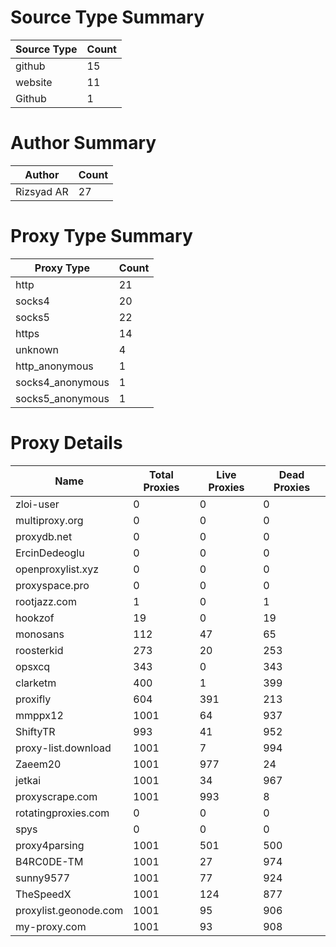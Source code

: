 # Source Type Summary

| Source Type | Count |
|-------------|-------|
| github | 15 |
| website | 11 |
| Github | 1 |


# Author Summary

| Author | Count |
|--------|-------|
| Rizsyad AR | 27 |


# Proxy Type Summary

| Proxy Type | Count |
|------------|-------|
| http | 21 |
| socks4 | 20 |
| socks5 | 22 |
| https | 14 |
| unknown | 4 |
| http_anonymous | 1 |
| socks4_anonymous | 1 |
| socks5_anonymous | 1 |


# Proxy Details

| Name | Total Proxies | Live Proxies | Dead Proxies |
|------|---------------|--------------|---------------|
| zloi-user | 0 | 0 | 0 |
| multiproxy.org | 0 | 0 | 0 |
| proxydb.net | 0 | 0 | 0 |
| ErcinDedeoglu | 0 | 0 | 0 |
| openproxylist.xyz | 0 | 0 | 0 |
| proxyspace.pro | 0 | 0 | 0 |
| rootjazz.com | 1 | 0 | 1 |
| hookzof | 19 | 0 | 19 |
| monosans | 112 | 47 | 65 |
| roosterkid | 273 | 20 | 253 |
| opsxcq | 343 | 0 | 343 |
| clarketm | 400 | 1 | 399 |
| proxifly | 604 | 391 | 213 |
| mmppx12 | 1001 | 64 | 937 |
| ShiftyTR | 993 | 41 | 952 |
| proxy-list.download | 1001 | 7 | 994 |
| Zaeem20 | 1001 | 977 | 24 |
| jetkai | 1001 | 34 | 967 |
| proxyscrape.com | 1001 | 993 | 8 |
| rotatingproxies.com | 0 | 0 | 0 |
| spys | 0 | 0 | 0 |
| proxy4parsing | 1001 | 501 | 500 |
| B4RC0DE-TM | 1001 | 27 | 974 |
| sunny9577 | 1001 | 77 | 924 |
| TheSpeedX | 1001 | 124 | 877 |
| proxylist.geonode.com | 1001 | 95 | 906 |
| my-proxy.com | 1001 | 93 | 908 |
